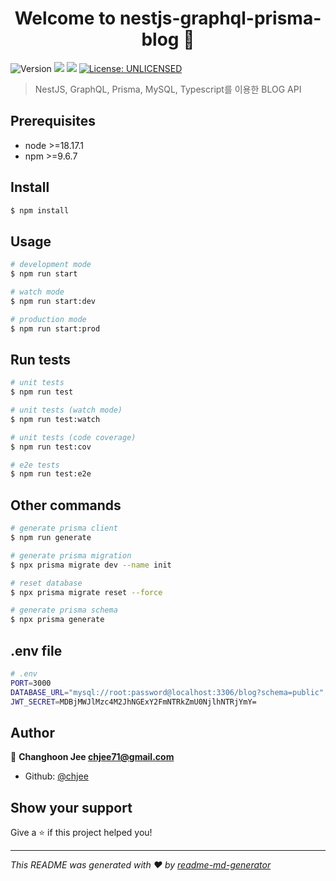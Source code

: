 <h1 align="center">Welcome to nestjs-graphql-prisma-blog 👋</h1>
<p>
  <img alt="Version" src="https://img.shields.io/badge/version-0.0.1-blue.svg?cacheSeconds=2592000" />
  <img src="https://img.shields.io/badge/node-%3E%3D18.17.1-blue.svg" />
  <img src="https://img.shields.io/badge/npm-%3E%3D9.6.7-blue.svg" />
  <a href="#" target="_blank">
    <img alt="License: UNLICENSED" src="https://img.shields.io/badge/License-UNLICENSED-yellow.svg" />
  </a>
</p>

> NestJS, GraphQL, Prisma, MySQL, Typescript를 이용한 BLOG API

## Prerequisites

- node >=18.17.1
- npm >=9.6.7

## Install

```sh
$ npm install
```

## Usage

```sh
# development mode
$ npm run start

# watch mode
$ npm run start:dev

# production mode
$ npm run start:prod
```

## Run tests

```sh
# unit tests
$ npm run test

# unit tests (watch mode)
$ npm run test:watch

# unit tests (code coverage)
$ npm run test:cov

# e2e tests
$ npm run test:e2e
```

## Other commands

```sh
# generate prisma client
$ npm run generate

# generate prisma migration
$ npx prisma migrate dev --name init

# reset database
$ npx prisma migrate reset --force

# generate prisma schema
$ npx prisma generate
```

## .env file

```sh
# .env
PORT=3000
DATABASE_URL="mysql://root:password@localhost:3306/blog?schema=public"
JWT_SECRET=MDBjMWJlMzc4M2JhNGExY2FmNTRkZmU0NjlhNTRjYmY=
```

## Author

👤 **Changhoon Jee <chjee71@gmail.com>**

- Github: [@chjee](https://github.com/chjee)

## Show your support

Give a ⭐️ if this project helped you!

---

_This README was generated with ❤️ by [readme-md-generator](https://github.com/kefranabg/readme-md-generator)_
